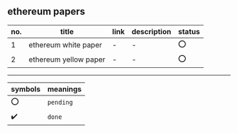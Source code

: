 ## ethereum papers

no. | title | link | description | status
--- | ----- | ---- | ----------- | ------
1 | ethereum white paper | - | - | :o:
2 | ethereum yellow paper | - | - | :o:


---
symbols | meanings
------- | --------
:o: | `pending`
:heavy_check_mark: | `done`
